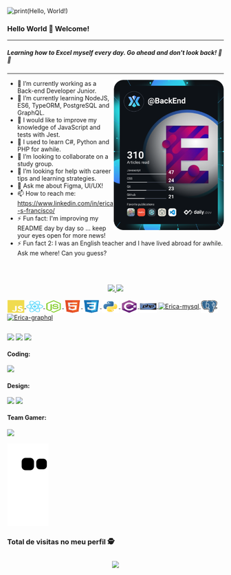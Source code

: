 <img align="center" alt="print(Hello, World!)" height="140" width="930" src="https://user-images.githubusercontent.com/71906862/139163435-d3606313-68bc-44a3-a679-c8cc2efa6c2a.gif">

### Hello World 👋 Welcome!
---
##### Learning how to Excel myself every day. Go ahead and don't look back! 🚀🎯
---


  <a href="https://app.daily.dev/BackEnd" target="_blank">
    <img
      width="256"
      align="right"
      src="https://github.com/EricaSantos-FullStack/EricaSantos-FullStack/blob/main/devcard.svg"
    />
  </a>
</div>

- 🔭 I’m currently working as a Back-end Developer Junior. 
- 🌱 I’m currently learning NodeJS, ES6, TypeORM, PostgreSQL and GraphQL.
- 🎡 I would like to improve my knowledge of JavaScript and tests with Jest. 
- 🧩 I used to learn C#, Python and PHP for awhile.
- 👯 I’m looking to collaborate on a study group.
- 🤔 I’m looking for help with career tips and learning strategies.
- 💬 Ask me about Figma, UI/UX! 
- 📫 How to reach me: https://www.linkedin.com/in/erica-s-francisco/
- ⚡ Fun fact: I'm improving my README day by day so ... keep your eyes open for more news!
- ⚡ Fun fact 2: I was an English teacher and I have lived abroad for awhile. Ask me where! Can you guess? 

<br>
<br>
<br>
<div align="center">
  <a href="https://github.com/EricaSantos-FullStack">
  <img height="170em" src="https://github-readme-stats.vercel.app/api?username=EricaSantos-FullStack&show_icons=true&theme=radical&include_all_commits=false&count_private=true"/>
  <img height="170em" src="https://github-readme-stats.vercel.app/api/top-langs/?username=EricaSantos-FullStack&layout=compact&langs_count=7&theme=radical"/>
  
</div>
  <div style="display: inline_block"><br>
  <img align="center" alt="Erica-Js" height="30" width="40" src="https://raw.githubusercontent.com/devicons/devicon/master/icons/javascript/javascript-plain.svg">
  <img align="center" alt="Erica-React" height="30" width="40" src="https://raw.githubusercontent.com/devicons/devicon/master/icons/react/react-original.svg">
  <img align="center" alt="Erica-Nodejs" height="30" width="40" src="https://raw.githubusercontent.com/devicons/devicon/master/icons/nodejs/nodejs-original.svg">
  <img align="center" alt="Erica-HTML" height="30" width="40" src="https://raw.githubusercontent.com/devicons/devicon/master/icons/html5/html5-original.svg">
  <img align="center" alt="Erica-CSS" height="30" width="40" src="https://raw.githubusercontent.com/devicons/devicon/master/icons/css3/css3-original.svg">
  <img align="center" alt="Erica-Python" height="30" width="40" src="https://raw.githubusercontent.com/devicons/devicon/master/icons/python/python-original.svg">
  <img align="center" alt="Erica-Csharp" height="30" width="40" src="https://raw.githubusercontent.com/devicons/devicon/master/icons/csharp/csharp-original.svg">
  <img align="center" alt="Erica-PHP" height="30" width="40" src="https://raw.githubusercontent.com/devicons/devicon/master/icons/php/php-original.svg">
  <img align="center" alt="Erica-mysql" height="30" width="40" src="https://www.mysql.com/common/logos/logo-mysql-170x115.png" height="35px"/>
  <img align="center" alt="Erica-PostgreSQL" height="30" width="40" src="https://raw.githubusercontent.com/devicons/devicon/master/icons/postgresql/postgresql-original.svg">
  <img align="center" alt="Erica-graphql" height="30" width="40" src="https://cdn.jsdelivr.net/gh/devicons/devicon/icons/graphql/graphql-plain-wordmark.svg" />
  
</div>

 <!-- <img align="right" alt="Erica-pic" height="150" style="border-radius:50px;" src="https://user-images.githubusercontent.com/71906862/138987543-fdf6b386-949c-417d-8643-542ae183943a.gif?width=676&height=676"> -->
  
 ##

 <div> 
  <a href = "mailto:ericasantosfrancisco@gmail.com"><img src="https://img.shields.io/badge/Gmail-D14836?style=for-the-badge&logo=gmail&logoColor=white" target="_blank"></a>
  <a href="https://www.linkedin.com/in/erica-s-francisco/" target="_blank"><img src="https://img.shields.io/badge/-LinkedIn-%230077B5?style=for-the-badge&logo=linkedin&logoColor=white" target="_blank"></a>
  <a href="https://www.duolingo.com/profile/Miss_Ericat" target="_blank"><img src="https://img.shields.io/badge/Duolingo-%234DC730.svg?style=for-the-badge&logo=Duolingo&logoColor=white" target="_blank"></a>
 
   #### Coding:
  <a href = "https://repl.it/@EricaFullStack"><img src="https://img.shields.io/badge/Repl.it-%230D101E.svg?style=for-the-badge&logo=replit&logoColor=white" target="_blank"></a>
   #### Design:
   <a href = # ><img src= "https://img.shields.io/badge/Canva-%2300C4CC.svg?style=for-the-badge&logo=Canva&logoColor=white" target="_blank"></a>
   <a href = # ><img src= "https://img.shields.io/badge/figma-%23F24E1E.svg?style=for-the-badge&logo=figma&logoColor=white" target="_blank"></a>
   #### Team Gamer:
   <a href = "https://www.playstation.com/pt-br/"><img src="https://img.shields.io/badge/PlayStation-003791?style=for-the-badge&logo=playstation&logoColor=white" target="_blank"></a>
 
  ![Snake animation](https://github.com/EricaSantos-FullStack/EricaSantos-FullStack/blob/output/github-contribution-grid-snake.svg)
</div>
  
   ### Total de visitas no meu perfil :detective: 
   ##
  
 <p align="center"> 
   <img alingn="center" src="https://profile-counter.glitch.me/EricaSantos-FullStack/count.svg" />
 </p>

